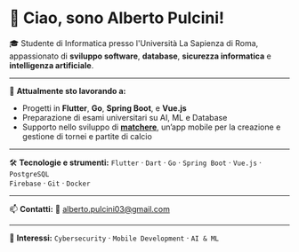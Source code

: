 # 👋 Ciao, sono Alberto Pulcini!

🎓 Studente di Informatica presso l'Università La Sapienza di Roma, appassionato di **sviluppo software**, **database**, **sicurezza informatica** e **intelligenza artificiale**.

---

🚀 **Attualmente sto lavorando a:**
- Progetti in **Flutter**, **Go**, **Spring Boot**, e **Vue.js**
- Preparazione di esami universitari su AI, ML e Database
- Supporto nello sviluppo di **[matchere](https://apps.apple.com/it/app/matchere/id6746124932)**, un’app mobile per la creazione e gestione di tornei e partite di calcio

---

🛠️ **Tecnologie e strumenti:**
`Flutter` · `Dart` · `Go` · `Spring Boot` · `Vue.js` · `PostgreSQL`  
`Firebase` · `Git` · `Docker`

---

📫 **Contatti:**
📧 alberto.pulcini03@gmail.com

---

🧠 **Interessi:**
`Cybersecurity` · `Mobile Development` · `AI & ML`
